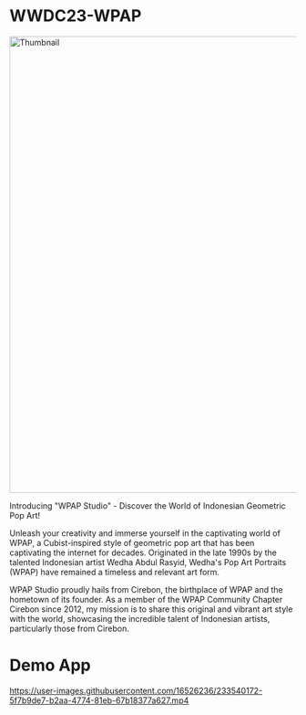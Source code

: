 # WWDC23-WPAP
<img width="800" alt="Thumbnail" src="https://user-images.githubusercontent.com/16526236/233540094-0ebba8d0-9a36-4563-a35c-58d5edf6f2db.png">

Introducing "WPAP Studio" - Discover the World of Indonesian Geometric Pop Art!

Unleash your creativity and immerse yourself in the captivating world of WPAP, a Cubist-inspired style of geometric pop art that has been captivating the internet for decades. Originated in the late 1990s by the talented Indonesian artist Wedha Abdul Rasyid, Wedha's Pop Art Portraits (WPAP) have remained a timeless and relevant art form.

WPAP Studio proudly hails from Cirebon, the birthplace of WPAP and the hometown of its founder. As a member of the WPAP Community Chapter Cirebon since 2012, my mission is to share this original and vibrant art style with the world, showcasing the incredible talent of Indonesian artists, particularly those from Cirebon.

# Demo App
https://user-images.githubusercontent.com/16526236/233540172-5f7b9de7-b2aa-4774-81eb-67b18377a627.mp4
